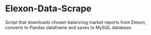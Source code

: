 # Elexon-Data-Scrape

Script that downloads chosen balancing market reports from Elexon, converts to Pandas dataframe and saves to MySQL database. 

